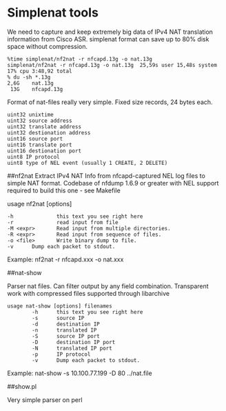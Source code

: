 # Simplenat tools

We need to capture and keep extremely big  data of IPv4 NAT translation information from Cisco ASR.
simplenat format can save up to 80% disk space without compression.
```
%time simplenat/nf2nat -r nfcapd.13g -o nat.13g 
simplenat/nf2nat -r nfcapd.13g -o nat.13g  25,59s user 15,48s system 17% cpu 3:48,92 total
% du -sh *.13g
2,6G    nat.13g
 13G    nfcapd.13g
```

Format of nat-files really very simple.
Fixed size records, 24 bytes each.
```
uint32 unixtime
uint32 source address
uint32 translate address
uint32 destionation address
uint16 source port
uint16 translate port
uint16 destionation port
uint8 IP protocol
uint8 type of NEL event (usually 1 CREATE, 2 DELETE)
````

##nf2nat
Extract IPv4 NAT Info from nfcapd-captured  NEL log files to simple NAT format.
Codebase of nfdump 1.6.9 or greater with NEL support required to build this one - see Makefile

usage nf2nat [options] 
```
-h              this text you see right here
-r              read input from file
-M <expr>       Read input from multiple directories.
-R <expr>       Read input from sequence of files.
-o <file>       Write binary dump to file.
-v      Dump each packet to stdout.
````
Example:
    nf2nat -r nfcapd.xxx -o nat.xxx


##nat-show

Parser nat files.
Can filter output by any field combination.
Transparent work with compressed files supported through libarchive

```
usage nat-show [options] filenames 
        -h      this text you see right here
        -s      source IP
        -d      destination IP
        -n      translated IP
        -S      source IP port
        -D      destination IP port
        -N      translated IP port
        -p      IP protocol
        -v      Dump each packet to stdout.
```
Example:
nat-show -s 10.100.77.199 -D 80 ../nat.file

##show.pl

Very simple parser on perl

